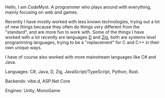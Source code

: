 Hello, I am CodeMyst. A programmer who plays around with everything, mainly focusing on web and games.

Recently I have mostly worked with less known technologies, trying out a lot of new things because they often do things very different from the "standard", and are more fun to work with. Some of the things I have worked with a lot recently are languages [D](https://dlang.org/) and [Zig](https://ziglang.org/), both are systems level programming languages, trying to be a "replacement" for C and C++ in their own unique ways.

I have of course also worked with more mainstream languages like C# and Java.

Languages: C#, Java, D, Zig, JavaScript/TypeScript, Python, Rust.

Backends: vibe.d, ASP.Net Core

Engines: Unity, MonoGame
